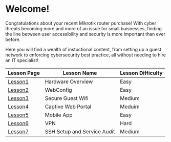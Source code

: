 # Welcome!

Congratulations about your recent Mikrotik router purchase! With cyber threats becoming more and more of an issue for small buisnesses, finding the line between user accessibility and security is more important than ever before. 

Here you will find a wealth of instuctional content, from setting up a guest network to enforcing cybersecurity best practice, all without needing to hire an IT specialist!


| Lesson Page | Lesson Name | Lesson Difficulty | 
|-------------|-------------|-------------------|
| <a href="pages/Lesson1.html">Lesson1</a> | Hardware Overview | Easy |
<a href="pages/Lesson2.html">Lesson2</a> | WebConfig | Easy |
<a href="pages/Lesson3.html">Lesson3</a> | Secure Guest Wifi | Medium |
<a href="pages/Lesson4.html">Lesson4</a> | Captive Web Portal | Meduim |
<a href="pages/Lesson5.html">Lesson5</a> | Mobile App | Easy | 
<a href="pages/Lesson6.html">Lesson6</a> | VPN | Hard | 
<a href="pages/Lesson7.html">Lesson7</a> | SSH Setup and Service Audit | Medium |




